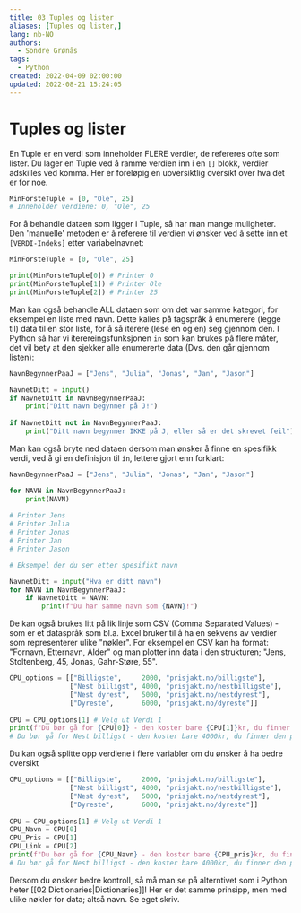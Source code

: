 ```yaml
---
title: 03 Tuples og lister
aliases: [Tuples og lister,]
lang: nb-NO
authors:
  - Sondre Grønås
tags:
  - Python
created: 2022-04-09 02:00:00
updated: 2022-08-21 15:24:05
---
```

# Tuples og lister
En Tuple er en verdi som inneholder FLERE verdier, de refereres ofte som lister. Du lager en Tuple ved å ramme verdien inn i en ``[]`` blokk, verdier adskilles ved komma. Her er foreløpig en uoversiktlig oversikt over hva det er for noe.

```python
MinForsteTuple = [0, "Ole", 25]
# Inneholder verdiene: 0, "Ole", 25
```

For å behandle dataen som ligger i Tuple, så har man mange muligheter. Den 'manuelle' metoden er å referere til verdien vi ønsker ved å sette inn et `[VERDI-Indeks]` etter variabelnavnet:
```python
MinForsteTuple = [0, "Ole", 25]

print(MinForsteTuple[0]) # Printer 0
print(MinForsteTuple[1]) # Printer Ole
print(MinForsteTuple[2]) # Printer 25
```

Man kan også behandle ALL dataen som om det var samme kategori, for eksempel en liste med navn. Dette kalles på fagspråk å enumerere (legge til) data til en stor liste, for å så iterere (lese en og en) seg gjennom den. I Python så har vi iterereingsfunksjonen `in` som kan brukes på flere måter, det vil bety at den sjekker alle enumererte data (Dvs. den går gjennom listen):
```python
NavnBegynnerPaaJ = ["Jens", "Julia", "Jonas", "Jan", "Jason"]

NavnetDitt = input()
if NavnetDitt in NavnBegynnerPaaJ:
	print("Ditt navn begynner på J!")
	
if NavnetDitt not in NavnBegynnerPaaJ:
	print("Ditt navn begynner IKKE på J, eller så er det skrevet feil")
```

Man kan også bryte ned dataen dersom man ønsker å finne en spesifikk verdi, ved å gi en definisjon til `in`, lettere gjort enn forklart:
```python
NavnBegynnerPaaJ = ["Jens", "Julia", "Jonas", "Jan", "Jason"]

for NAVN in NavnBegynnerPaaJ:
	print(NAVN)
	
# Printer Jens
# Printer Julia
# Printer Jonas
# Printer Jan
# Printer Jason

# Eksempel der du ser etter spesifikt navn

NavnetDitt = input("Hva er ditt navn")
for NAVN in NavnBegynnerPaaJ:
	if NavnetDitt = NAVN:
		print(f"Du har samme navn som {NAVN}!")
```

De kan også brukes litt på lik linje som CSV (Comma Separated Values) - som er et dataspråk som bl.a. Excel bruker til å ha en sekvens av verdier som representerer ulike "nøkler". For eksempel en CSV kan ha format: "Fornavn, Etternavn, Alder" og man plotter inn data i den strukturen; "Jens, Stoltenberg, 45, Jonas, Gahr-Støre, 55".

```python
CPU_options = [["Billigste", 	 2000, "prisjakt.no/billigste"], 		# Verdi 0
			   ["Nest billigst", 4000, "prisjakt.no/nestbilligste"], 	# Verdi 1
			   ["Nest dyrest",	 5000, "prisjakt.no/nestdyrest"], 		# Verdi 2
			   ["Dyreste",		 6000, "prisjakt.no/dyreste"]]			# Verdi 3
			   
CPU = CPU_options[1] # Velg ut Verdi 1
print(f"Du bør gå for {CPU[0]} - den koster bare {CPU[1]}kr, du finner den på {CPU[2]}")
# Du bør gå for Nest billigst - den koster bare 4000kr, du finner den på prisjakt.no/nestbilligste
```

Du kan også splitte opp verdiene i flere variabler om du ønsker å ha bedre oversikt
```python
CPU_options = [["Billigste", 	 2000, "prisjakt.no/billigste"], 		# Verdi 0
			   ["Nest billigst", 4000, "prisjakt.no/nestbilligste"], 	# Verdi 1
			   ["Nest dyrest",	 5000, "prisjakt.no/nestdyrest"], 		# Verdi 2
			   ["Dyreste",		 6000, "prisjakt.no/dyreste"]]			# Verdi 3
			   
CPU = CPU_options[1] # Velg ut Verdi 1
CPU_Navn = CPU[0]
CPU_Pris = CPU[1]
CPU_Link = CPU[2]
print(f"Du bør gå for {CPU_Navn} - den koster bare {CPU_pris}kr, du finner den på {CPU_Link}")
# Du bør gå for Nest billigst - den koster bare 4000kr, du finner den på prisjakt.no/nestbilligste
```

Dersom du ønsker bedre kontroll, så må man se på alterntivet som i Python heter [[02 Dictionaries|Dictionaries]]! Her er det samme prinsipp, men med ulike nøkler for data; altså navn. Se eget skriv.